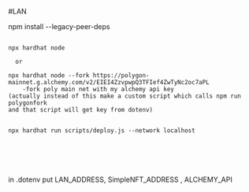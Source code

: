 #LAN


npm install --legacy-peer-deps





```shell
 
npx hardhat node

  or 

npx hardhat node --fork https://polygon-mainnet.g.alchemy.com/v2/EIEI4ZzvpwpQ3TFIef4ZwTyNc2oc7aPL
    -fork poly main net with my alchemy api key
(actually instead of this make a custom script which calls npm run polygonfork 
and that script will get key from dotenv)


npx hardhat run scripts/deploy.js --network localhost






```


in .dotenv put
LAN_ADDRESS, SimpleNFT_ADDRESS , ALCHEMY_API